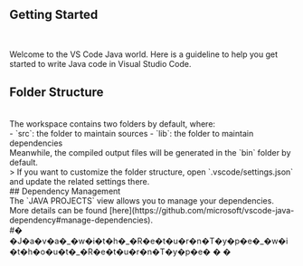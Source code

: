 ## Getting Started
<br/>

Welcome to the VS Code Java world. Here is a guideline to help you get started to write Java code in Visual Studio Code.
<br/>
## Folder Structure
<br/>
The workspace contains two folders by default, where:
<br/>
- `src`: the folder to maintain sources
- `lib`: the folder to maintain dependencies
<br/>
Meanwhile, the compiled output files will be generated in the `bin` folder by default.
<br/>
> If you want to customize the folder structure, open `.vscode/settings.json` and update the related settings there.
<br/>
## Dependency Management
<br/>
The `JAVA PROJECTS` view allows you to manage your dependencies. More details can be found [here](https://github.com/microsoft/vscode-java-dependency#manage-dependencies).
<br/>
#� �J�a�v�a�_�w�i�t�h�_�R�e�t�u�r�n�T�y�p�e�_�w�i�t�h�o�u�t�_�R�e�t�u�r�n�T�y�p�e�
�
�
